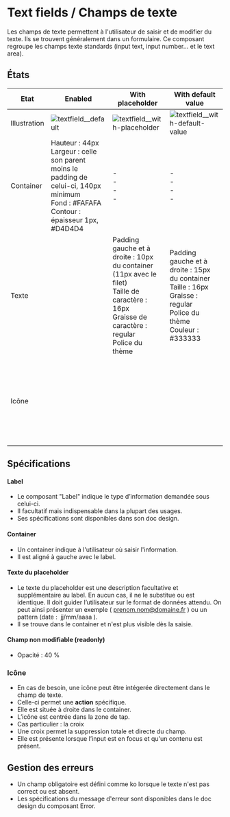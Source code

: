 # Text fields / Champs de texte

Les champs de texte permettent à l'utilisateur de saisir et de modifier du texte. Ils se trouvent généralement dans un formulaire. Ce composant regroupe les champs texte standards (input text, input number… et le text area).

## États

Etat |Enabled | With placeholder | With default value | Focus | Error | Disabled | With action
------------ | ------------- |------------ | ------------- |------------ | ------------- | ------------- |---------- |
Illustration | ![textfield__default](components/COMPONENTS/Inputs/Text-fields/design/textfield__default.png) | ![textfield__with-placeholder](components/COMPONENTS/Inputs/Text-fields/design/textfield__with-placeholder.png) | ![textfield__with-default-value](components/COMPONENTS/Inputs/Text-fields/design/textfield__with-default-value.png) | ![textfield__focus](components/COMPONENTS/Inputs/Text-fields/design/textfield__focus.png) | ![textfield__error](components/COMPONENTS/Inputs/Text-fields/design/textfield__error.png) | ![textfield__disabled](components/COMPONENTS/Inputs/Text-fields/design/textfield__disabled.png) | ![textfield__with-icon-right](components/COMPONENTS/Inputs/Text-fields/design/textfield__with-icon-right.png)
Container | Hauteur : 44px <br> Largeur : celle son parent moins le padding de celui-ci, 140px minimum <br> Fond : #FAFAFA <br> Contour : épaisseur 1px, #D4D4D4 | - <br> - <br> - <br> - <br> | - <br> - <br> - <br> - <br> |  - <br> - <br> Fond : #FFFFFF <br> Contour : épaisseur 1px, #333333 | - <br> - <br> - <br> Contour : épaisseur 1px, #B40015 | Opacité : 40 %
Texte |   | Padding gauche et à droite : 10px du container (11px avec le filet) <br> Taille de caractère : 16px <br> Graisse de caractère : regular <br> Police du thème | Padding gauche et à droite : 15px du container <br> Taille : 16px <br> Graisse : regular <br> Police du thème <br> Couleur : #333333 |  |  |  Opacité : 40 %
Icône  |  |  |  |  |  |  | Taille maximale : 34x34px <br> Zone de tap : 44x44px <br> Couleur enabled : #878787, hover, focus et pressed : #333333

## Spécifications

#### Label
- Le composant "Label" indique le type d’information demandée sous celui-ci.
- Il facultatif mais indispensable dans la plupart des usages.
- Ses spécifications sont disponibles dans son doc design.

#### Container
- Un container indique à l'utilisateur où saisir l'information.
- Il est aligné à gauche avec le label.

#### Texte du placeholder
- Le texte du placeholder est une description facultative et supplémentaire au label. En aucun cas, il ne le substitue ou est identique. Il doit guider l’utilisateur sur le format de données attendu. On peut ainsi présenter un exemple (&nbsp;prenom.nom@domaine.fr&nbsp;) ou un pattern (date&nbsp;: &nbsp;jj/mm/aaaa&nbsp;).
- Il se trouve dans le container et n'est plus visible dès la saisie.

#### Champ non modifiable (readonly)
  - Opacité : 40 %

### Icône
- En cas de besoin, une icône peut être intégerée directement dans le champ de texte.
- Celle-ci permet une **action** spécifique.
- Elle est située à droite dans le container.
- L’icône est centrée dans la zone de tap.
- Cas particulier : la croix
 - Une croix permet la suppression totale et directe du champ.
 - Elle est présente lorsque l’input est en focus et qu'un contenu est présent.

## Gestion des erreurs
- Un champ obligatoire est défini comme ko lorsque le texte n'est pas correct ou est absent.
- Les spécifications du message d'erreur sont disponibles dans le doc design du composant Error.
